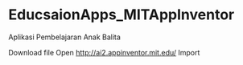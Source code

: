 # EducsaionApps_MITAppInventor
Aplikasi Pembelajaran Anak Balita

Download file
Open http://ai2.appinventor.mit.edu/
Import
